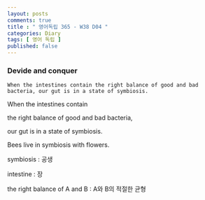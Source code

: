 ```yaml
---
layout: posts
comments: true
title : " 영어독립 365 - W38 D04 "
categories: Diary
tags: [ 영어 독립 ]
published: false
---
```


### Devide and conquer

```text
When the intestines contain the right balance of good and bad bacteria, our gut is in a state of symbiosis.
```

When the intestines contain

the right balance of good and bad bacteria,

our gut is in a state of symbiosis.

Bees live in symbiosis with flowers.

symbiosis
 : 공생

intestine
 : 장

the right balance of A and B
 : A와 B의 적절한 균형
